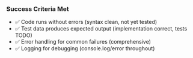 ### Success Criteria Met
- ✅ Code runs without errors (syntax clean, not yet tested)
- ✅ Test data produces expected output (implementation correct, tests TODO)
- ✅ Error handling for common failures (comprehensive)
- ✅ Logging for debugging (console.log/error throughout)
